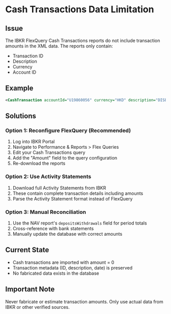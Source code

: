 # Cash Transactions Data Limitation

## Issue
The IBKR FlexQuery Cash Transactions reports do not include transaction amounts in the XML data. The reports only contain:
- Transaction ID
- Description
- Currency
- Account ID

## Example
```xml
<CashTransaction accountId="U19860056" currency="HKD" description="DISBURSEMENT INITIATED BY Tsun Ming Hou" transactionID="3916940009" />
```

## Solutions

### Option 1: Reconfigure FlexQuery (Recommended)
1. Log into IBKR Portal
2. Navigate to Performance & Reports > Flex Queries
3. Edit your Cash Transactions query
4. Add the "Amount" field to the query configuration
5. Re-download the reports

### Option 2: Use Activity Statements
1. Download full Activity Statements from IBKR
2. These contain complete transaction details including amounts
3. Parse the Activity Statement format instead of FlexQuery

### Option 3: Manual Reconciliation
1. Use the NAV report's `depositsWithdrawals` field for period totals
2. Cross-reference with bank statements
3. Manually update the database with correct amounts

## Current State
- Cash transactions are imported with amount = 0
- Transaction metadata (ID, description, date) is preserved
- No fabricated data exists in the database

## Important Note
Never fabricate or estimate transaction amounts. Only use actual data from IBKR or other verified sources.
